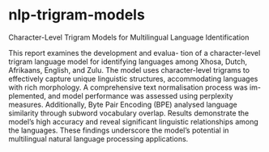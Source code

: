 # nlp-trigram-models
Character-Level Trigram Models for Multilingual Language Identification

This report examines the development and evalua- tion of a character-level trigram language model for identifying languages among Xhosa, Dutch, Afrikaans, English, and Zulu. The model uses character-level trigrams to effectively capture unique linguistic structures, accommodating languages with rich morphology. A comprehensive text normalisation process was im- plemented, and model performance was assessed using perplexity measures. Additionally, Byte Pair Encoding (BPE) analysed language similarity through subword vocabulary overlap. Results demonstrate the model’s high accuracy and reveal significant linguistic relationships among the languages. These findings underscore the model’s potential in multilingual natural language processing applications.
